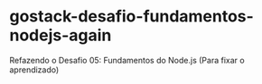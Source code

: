 # gostack-desafio-fundamentos-nodejs-again
Refazendo o Desafio 05: Fundamentos do Node.js (Para fixar o aprendizado)
